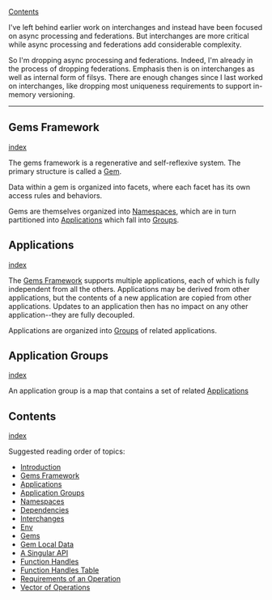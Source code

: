 [Contents](../../Topics/Contents.md)

I've left behind earlier work on interchanges and instead have been focused on async processing and federations. But interchanges are more critical while async processing and federations add considerable complexity.

So I'm dropping async processing and federations. Indeed, I'm already in the process of dropping federations. Emphasis then is on interchanges as well as internal form of filsys. There are enough changes since I last worked on interchanges, like dropping most uniqueness requirements to support in-memory versioning.

---

## Gems Framework
[index](../../Topics/Gems%20Framework.md)

The gems framework is a regenerative and self-reflexive system. The primary structure is called a [Gem](../../Topics/Gems.md).

Data within a gem is organized into facets, where each facet has its own access rules and behaviors.

Gems are themselves organized into [Namespaces](../../Topics/Namespaces.md), which are in turn partitioned into [Applications](../../Topics/Applications.md) which fall into [Groups](../../Topics/Application%20Groups.md).

## Applications
[index](../../Topics/Applications.md)

The [Gems Framework](../../Topics/Gems%20Framework.md) supports multiple applications, each of which is fully independent from all the others. Applications may be derived from other applications, but the contents of a new application are copied from other applications. Updates to an application then has no impact on any other application--they are fully decoupled.

Applications are organized into [Groups](../../Topics/Application%20Groups.md) of related applications.

## Application Groups
[index](../../Topics/Application%20Groups.md)

An application group is a map that contains a set of related [Applications](../../Topics/Applications.md)

## Contents
[index](../../Topics/Contents.md)

Suggested reading order of topics:

- [Introduction](../../Topics/Introduction.md)
- [Gems Framework](../../Topics/Gems%20Framework.md)
- [Applications](../../Topics/Applications.md)
- [Application Groups](../../Topics/Application%20Groups.md)
- [Namespaces](../../Topics/Namespaces.md)
- [Dependencies](../../Topics/Dependencies.md)
- [Interchanges](../../Topics/Interchanges.md)
- [Env](Topics/Env.md)
- [Gems](Topics/Gems.md)
- [Gem Local Data](Topics/Gem%20Local%20Data.md)
- [A Singular API](Topics/A%20Singular%20API.md)
- [Function Handles](Topics/Function%20Handles.md)
- [Function Handles Table](Topics/Function%20Handles%20Table.md)
- [Requirements of an Operation](Topics/Requirements%20of%20an%20Operation.md)
- [Vector of Operations](../../Topics/Vector%20of%20Operations.md)
